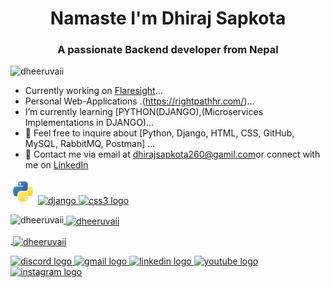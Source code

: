<h1 align="center"> Namaste I'm Dhiraj Sapkota <h3 align="center">A passionate Backend developer from Nepal
</h1



<p align="left"> <img src="https://komarev.com/ghpvc/?username=dheeruvaii&label=Profile%20views&color=0e75b6&style=flat" alt="dheeruvaii" /> </p>

-  Currently working on [Flaresight](https://enterleaf.com/)...
-  Personal Web-Applications .(https://rightpathhr.com/)...
-  I’m currently learning [PYTHON(DJANGO),(Microservices Implementations in DJANGO)...
-  💬 Feel free to inquire about [Python, Django, HTML, CSS, GitHub, MySQL, RabbitMQ, Postman] ...
-  📧 Contact me via email at [dhirajsapkota260@gamil.com](mailto:dhirajsapkota260@gmail.com)or connect with me on  [LinkedIn](https://www.linkedin.com/in/dhiraj-sapkota/)

<p  target="_blank" rel="noreferrer"><img src="https://raw.githubusercontent.com/devicons/devicon/master/icons/python/python-original.svg" alt="python" width="40" height="40"/> </a> <a href="https://pytorch.org/" target="_blank" rel="noreferrer"> <img src="https://cdn.worldvectorlogo.com/logos/django.svg" alt="django" width="40" height="40"
  <img src="https://cdn.jsdelivr.net/gh/devicons/devicon/icons/html5/html5-original.svg" height="30" alt="html5 logo"  />
  <img src="https://cdn.jsdelivr.net/gh/devicons/devicon/icons/css3/css3-original.svg" height="30" alt="css3 logo"  /p>


<p><img align="left" src="https://github-readme-stats.vercel.app/api/top-langs?username=dheeruvaii&show_icons=true&locale=en&layout=compact" alt="dheeruvaii" /></p>
<p>&nbsp;<img align="center" src="https://github-readme-stats.vercel.app/api?username=dheeruvaii&show_icons=true&locale=en" alt="dheeruvaii" /></p>

<p>&nbsp;<img align="center" src="https://github-readme-streak-stats.herokuapp.com/?user=dheeruvaii&" alt="dheeruvaii" /></p>


<div align="left">
  <img src="https://img.shields.io/static/v1?message=Discord&logo=discord&label=&color=7289DA&logoColor=white&labelColor=&style=for-the-badge" height="35" alt="discord logo"  />
  <img src="https://img.shields.io/static/v1?message=Gmail&logo=gmail&label=&color=D14836&logoColor=white&labelColor=&style=for-the-badge" height="35" alt="gmail logo"  />
  <img src="https://img.shields.io/static/v1?message=LinkedIn&logo=linkedin&label=&color=0077B5&logoColor=white&labelColor=&style=for-the-badge" height="35" alt="linkedin logo"  />
  <img src="https://img.shields.io/static/v1?message=Youtube&logo=youtube&label=&color=FF0000&logoColor=white&labelColor=&style=for-the-badge" height="35" alt="youtube logo"  />
  <img src="https://img.shields.io/static/v1?message=Instagram&logo=instagram&label=&color=E4405F&logoColor=white&labelColor=&style=for-the-badge" height="35" alt="instagram logo"  />

</div>

